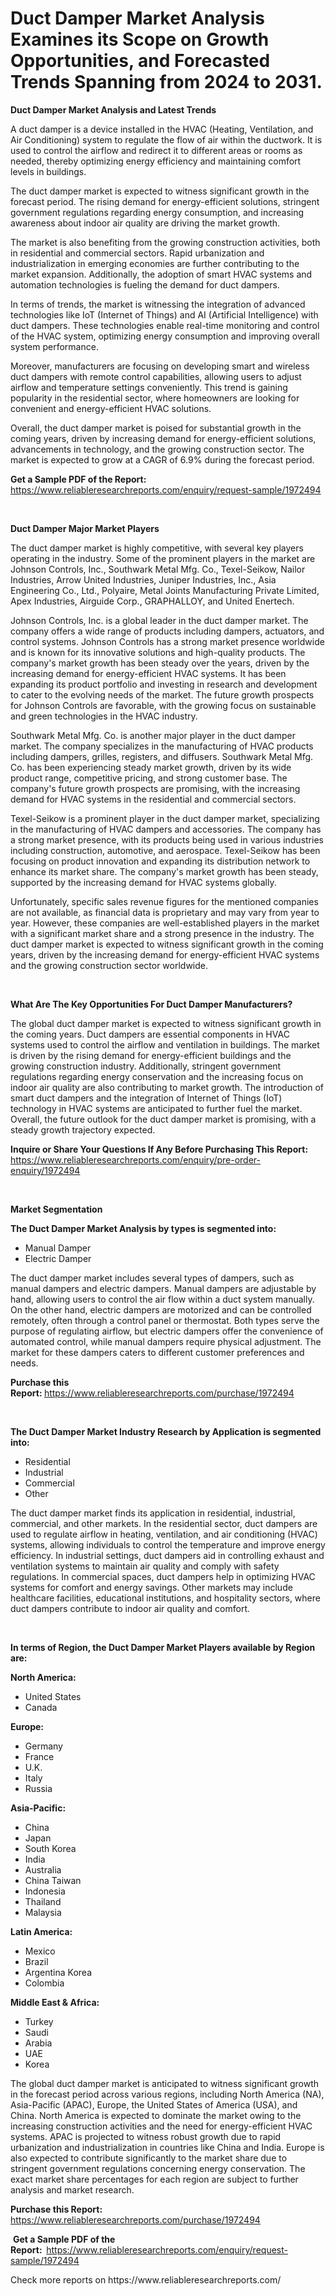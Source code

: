 <p><h1>Duct Damper Market Analysis Examines its Scope on Growth Opportunities, and Forecasted Trends Spanning from 2024 to 2031.</h1></p><p><strong>Duct Damper Market Analysis and Latest Trends</strong></p>
<p><p>A duct damper is a device installed in the HVAC (Heating, Ventilation, and Air Conditioning) system to regulate the flow of air within the ductwork. It is used to control the airflow and redirect it to different areas or rooms as needed, thereby optimizing energy efficiency and maintaining comfort levels in buildings.</p><p>The duct damper market is expected to witness significant growth in the forecast period. The rising demand for energy-efficient solutions, stringent government regulations regarding energy consumption, and increasing awareness about indoor air quality are driving the market growth.</p><p>The market is also benefiting from the growing construction activities, both in residential and commercial sectors. Rapid urbanization and industrialization in emerging economies are further contributing to the market expansion. Additionally, the adoption of smart HVAC systems and automation technologies is fueling the demand for duct dampers.</p><p>In terms of trends, the market is witnessing the integration of advanced technologies like IoT (Internet of Things) and AI (Artificial Intelligence) with duct dampers. These technologies enable real-time monitoring and control of the HVAC system, optimizing energy consumption and improving overall system performance.</p><p>Moreover, manufacturers are focusing on developing smart and wireless duct dampers with remote control capabilities, allowing users to adjust airflow and temperature settings conveniently. This trend is gaining popularity in the residential sector, where homeowners are looking for convenient and energy-efficient HVAC solutions.</p><p>Overall, the duct damper market is poised for substantial growth in the coming years, driven by increasing demand for energy-efficient solutions, advancements in technology, and the growing construction sector. The market is expected to grow at a CAGR of 6.9% during the forecast period.</p></p>
<p><strong>Get a Sample PDF of the Report:&nbsp;</strong> <a href="https://www.reliableresearchreports.com/enquiry/request-sample/1972494">https://www.reliableresearchreports.com/enquiry/request-sample/1972494</a></p>
<p>&nbsp;</p>
<p><strong>Duct Damper Major Market Players</strong></p>
<p><p>The duct damper market is highly competitive, with several key players operating in the industry. Some of the prominent players in the market are Johnson Controls, Inc., Southwark Metal Mfg. Co., Texel-Seikow, Nailor Industries, Arrow United Industries, Juniper Industries, Inc., Asia Engineering Co., Ltd., Polyaire, Metal Joints Manufacturing Private Limited, Apex Industries, Airguide Corp., GRAPHALLOY, and United Enertech.</p><p>Johnson Controls, Inc. is a global leader in the duct damper market. The company offers a wide range of products including dampers, actuators, and control systems. Johnson Controls has a strong market presence worldwide and is known for its innovative solutions and high-quality products. The company's market growth has been steady over the years, driven by the increasing demand for energy-efficient HVAC systems. It has been expanding its product portfolio and investing in research and development to cater to the evolving needs of the market. The future growth prospects for Johnson Controls are favorable, with the growing focus on sustainable and green technologies in the HVAC industry.</p><p>Southwark Metal Mfg. Co. is another major player in the duct damper market. The company specializes in the manufacturing of HVAC products including dampers, grilles, registers, and diffusers. Southwark Metal Mfg. Co. has been experiencing steady market growth, driven by its wide product range, competitive pricing, and strong customer base. The company's future growth prospects are promising, with the increasing demand for HVAC systems in the residential and commercial sectors.</p><p>Texel-Seikow is a prominent player in the duct damper market, specializing in the manufacturing of HVAC dampers and accessories. The company has a strong market presence, with its products being used in various industries including construction, automotive, and aerospace. Texel-Seikow has been focusing on product innovation and expanding its distribution network to enhance its market share. The company's market growth has been steady, supported by the increasing demand for HVAC systems globally.</p><p>Unfortunately, specific sales revenue figures for the mentioned companies are not available, as financial data is proprietary and may vary from year to year. However, these companies are well-established players in the market with a significant market share and a strong presence in the industry. The duct damper market is expected to witness significant growth in the coming years, driven by the increasing demand for energy-efficient HVAC systems and the growing construction sector worldwide.</p></p>
<p>&nbsp;</p>
<p><strong>What Are The Key Opportunities For Duct Damper Manufacturers?</strong></p>
<p><p>The global duct damper market is expected to witness significant growth in the coming years. Duct dampers are essential components in HVAC systems used to control the airflow and ventilation in buildings. The market is driven by the rising demand for energy-efficient buildings and the growing construction industry. Additionally, stringent government regulations regarding energy conservation and the increasing focus on indoor air quality are also contributing to market growth. The introduction of smart duct dampers and the integration of Internet of Things (IoT) technology in HVAC systems are anticipated to further fuel the market. Overall, the future outlook for the duct damper market is promising, with a steady growth trajectory expected.</p></p>
<p><strong>Inquire or Share Your Questions If Any Before Purchasing This Report:</strong> <a href="https://www.reliableresearchreports.com/enquiry/pre-order-enquiry/1972494">https://www.reliableresearchreports.com/enquiry/pre-order-enquiry/1972494</a></p>
<p>&nbsp;</p>
<p><strong>Market Segmentation</strong></p>
<p><strong>The Duct Damper Market Analysis by types is segmented into:</strong></p>
<p><ul><li>Manual Damper</li><li>Electric Damper</li></ul></p>
<p><p>The duct damper market includes several types of dampers, such as manual dampers and electric dampers. Manual dampers are adjustable by hand, allowing users to control the air flow within a duct system manually. On the other hand, electric dampers are motorized and can be controlled remotely, often through a control panel or thermostat. Both types serve the purpose of regulating airflow, but electric dampers offer the convenience of automated control, while manual dampers require physical adjustment. The market for these dampers caters to different customer preferences and needs.</p></p>
<p><strong>Purchase this Report:&nbsp;</strong><a href="https://www.reliableresearchreports.com/purchase/1972494">https://www.reliableresearchreports.com/purchase/1972494</a></p>
<p>&nbsp;</p>
<p><strong>The Duct Damper Market Industry Research by Application is segmented into:</strong></p>
<p><ul><li>Residential</li><li>Industrial</li><li>Commercial</li><li>Other</li></ul></p>
<p><p>The duct damper market finds its application in residential, industrial, commercial, and other markets. In the residential sector, duct dampers are used to regulate airflow in heating, ventilation, and air conditioning (HVAC) systems, allowing individuals to control the temperature and improve energy efficiency. In industrial settings, duct dampers aid in controlling exhaust and ventilation systems to maintain air quality and comply with safety regulations. In commercial spaces, duct dampers help in optimizing HVAC systems for comfort and energy savings. Other markets may include healthcare facilities, educational institutions, and hospitality sectors, where duct dampers contribute to indoor air quality and comfort.</p></p>
<p>&nbsp;</p>
<p><strong>In terms of Region, the Duct Damper Market Players available by Region are:</strong></p>
<p>
    <p> <strong> North America: </strong>
        <ul>
            <li>United States</li>
            <li>Canada</li>
        </ul>
        </p> 
    <p> <strong> Europe: </strong>
        <ul>
            <li>Germany</li>
            <li>France</li>
            <li>U.K.</li>
            <li>Italy</li>
            <li>Russia</li>
        </ul>
        </p> 
    <p> <strong> Asia-Pacific: </strong>
        <ul>
            <li>China</li>
            <li>Japan</li>
            <li>South Korea</li>
            <li>India</li>
            <li>Australia</li>
            <li>China Taiwan</li>
            <li>Indonesia</li>
            <li>Thailand</li>
            <li>Malaysia</li>
        </ul>
        </p> 
    <p> <strong> Latin America: </strong>
        <ul>
            <li>Mexico</li>
            <li>Brazil</li>
            <li>Argentina Korea</li>
            <li>Colombia</li>
        </ul>
        </p> 
    <p> <strong> Middle East & Africa: </strong>
        <ul>
            <li>Turkey</li>
            <li>Saudi</li>
            <li>Arabia</li>
            <li>UAE</li>
            <li>Korea</li>
        </ul>
    </p>
    </p>
<p><p>The global duct damper market is anticipated to witness significant growth in the forecast period across various regions, including North America (NA), Asia-Pacific (APAC), Europe, the United States of America (USA), and China. North America is expected to dominate the market owing to the increasing construction activities and the need for energy-efficient HVAC systems. APAC is projected to witness robust growth due to rapid urbanization and industrialization in countries like China and India. Europe is also expected to contribute significantly to the market share due to stringent government regulations concerning energy conservation. The exact market share percentages for each region are subject to further analysis and market research.</p></p>
<p><strong>Purchase this Report: </strong><a href="https://www.reliableresearchreports.com/purchase/1972494">https://www.reliableresearchreports.com/purchase/1972494</a></p>
<p>&nbsp;<strong>Get a Sample PDF of the Report:&nbsp;&nbsp;</strong><a href="https://www.reliableresearchreports.com/enquiry/request-sample/1972494">https://www.reliableresearchreports.com/enquiry/request-sample/1972494</a></p>
<p><strong></strong></p>
<p>Check more reports on https://www.reliableresearchreports.com/</p>